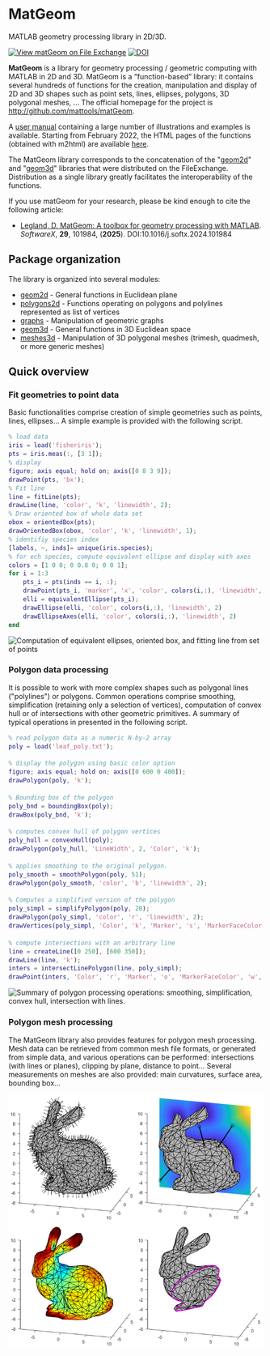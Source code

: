 # MatGeom
MATLAB geometry processing library in 2D/3D.

[![View matGeom on File Exchange](https://www.mathworks.com/matlabcentral/images/matlab-file-exchange.svg)](https://fr.mathworks.com/matlabcentral/fileexchange/107370-matgeom)
[![DOI](https://zenodo.org/badge/DOI/10.5281/zenodo.7799184.svg)](https://doi.org/10.5281/zenodo.5768192)

**MatGeom** is a library for geometry processing / geometric computing with MATLAB in 2D and 3D. 
MatGeom is a “function-based” library: it contains several hundreds of functions for the creation,
manipulation and display of 2D and 3D shapes such as point sets, lines, ellipses, polygons, 
3D polygonal meshes, ...
The official homepage for the project is http://github.com/mattools/matGeom. 

A [user manual](https://github.com/mattools/matGeom/releases/download/v1.2.8/matGeom-manual-1.2.8.pdf) 
containing a large number of illustrations and examples is available.
Starting from February 2022, the HTML pages of the functions (obtained with m2html) are available 
[here](https://mattools.github.io/matGeom/api/index.html).

The MatGeom library corresponds to the concatenation of the 
"[geom2d](https://fr.mathworks.com/matlabcentral/fileexchange/7844-geom2d)" 
and 
"[geom3d](https://fr.mathworks.com/matlabcentral/fileexchange/24484-geom3d)" 
libraries that were distributed on the FileExchange. Distribution as a single library greatly 
facilitates the interoperability of the functions.

If you use matGeom for your research, please be kind enough to cite the following article:
* [Legland, D. MatGeom: A toolbox for geometry processing with MATLAB](https://www.sciencedirect.com/science/article/pii/S2352711024003546). 
*SoftwareX*, **29**, 101984, (**2025**). DOI:10.1016/j.softx.2024.101984


## Package organization
The library is organized into several modules:
* [geom2d](https://github.com/mattools/matGeom/wiki/geom2d "geom2d Wiki page") - General functions in Euclidean plane
* [polygons2d](https://github.com/mattools/matGeom/wiki/polygons2d "polygons2d Wiki page") - Functions operating on polygons and polylines represented as list of vertices
* [graphs](https://github.com/mattools/matGeom/wiki/graphs "graphs Wiki page") - Manipulation of geometric graphs
* [geom3d](https://github.com/mattools/matGeom/wiki/geom3d "geom3d Wiki page") - General functions in 3D Euclidean space
* [meshes3d](https://github.com/mattools/matGeom/wiki/meshes3d "meshes3d Wiki page") - Manipulation of 3D polygonal meshes (trimesh, quadmesh, or more generic meshes)

## Quick overview

### Fit geometries to point data
Basic functionalities comprise creation of simple geometries such as points, lines, ellipses... 
A simple example is provided with the following script.

```matlab
% load data
iris = load('fisheriris');
pts = iris.meas(:, [3 1]);
% display
figure; axis equal; hold on; axis([0 8 3 9]);
drawPoint(pts, 'bx');
% Fit line
line = fitLine(pts);
drawLine(line, 'color', 'k', 'linewidth', 2);
% Draw oriented box of whole data set
obox = orientedBox(pts);
drawOrientedBox(obox, 'color', 'k', 'linewidth', 1);
% identifiy species index
[labels, ~, inds]= unique(iris.species);
% for ech species, compute equivalent ellipse and display with axes
colors = [1 0 0; 0 0.8 0; 0 0 1];
for i = 1:3
    pts_i = pts(inds == i, :);
    drawPoint(pts_i, 'marker', 'x', 'color', colors(i,:), 'linewidth', 2);
    elli = equivalentEllipse(pts_i);
    drawEllipse(elli, 'color', colors(i,:), 'linewidth', 2)
    drawEllipseAxes(elli, 'color', colors(i,:), 'linewidth', 2)
end
```
![Computation of equivalent ellipses, oriented box, and fitting line from set of points](docs/images/demo_geom2d_iris.png)

### Polygon data processing

It is possible to work with more complex shapes such as polygonal lines ("polylines") or polygons.
Common operations comprise smoothing, simplification (retaining only a selection of vertices), 
computation of convex hull or of intersections with other geometric primitives. 
A summary of typical operations in presented in the following script.
```matlab
% read polygon data as a numeric N-by-2 array
poly = load('leaf_poly.txt');

% display the polygon using basic color option
figure; axis equal; hold on; axis([0 600 0 400]);
drawPolygon(poly, 'k');

% Bounding box of the polygon
poly_bnd = boundingBox(poly);
drawBox(poly_bnd, 'k');

% computes convex hull of polygon vertices
poly_hull = convexHull(poly);
drawPolygon(poly_hull, 'LineWidth', 2, 'Color', 'k');

% applies smoothing to the original polygon.
poly_smooth = smoothPolygon(poly, 51);
drawPolygon(poly_smooth, 'color', 'b', 'linewidth', 2);

% Computes a simplified version of the polygon
poly_simpl = simplifyPolygon(poly, 20);
drawPolygon(poly_simpl, 'color', 'r', 'linewidth', 2);
drawVertices(poly_simpl, 'Color', 'k', 'Marker', 's', 'MarkerFaceColor', 'w');

% compute intersections with an arbitrary line
line = createLine([0 250], [600 350]);
drawLine(line, 'k');
inters = intersectLinePolygon(line, poly_simpl);
drawPoint(inters, 'Color', 'r', 'Marker', 'o', 'MarkerFaceColor', 'w', 'linewidth', 2);
```
![Summary of polygon processing operations: smoothing, simplification, convex hull, intersection with lines.](docs/images/leafPoly_variousOps.png)

### Polygon mesh processing

The MatGeom library also provides features for polygon mesh processing.
Mesh data can be retrieved from common mesh file formats, 
or generated from simple data,
and various operations can be performed: intersections (with lines or planes), clipping by plane, 
distance to point... 
Several measurements on meshes are also provided: main curvatures, surface area, bounding box...

![Summary of polygon mesh processing operations: smoothing, simplification, convex hull, intersection with lines.](docs/images/bunnyMesh_variousOps.png)
